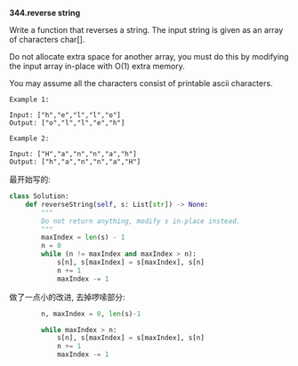 **344.reverse string**

Write a function that reverses a string. The input string is given as an array of characters char[].

Do not allocate extra space for another array, you must do this by modifying the input array in-place with O(1) extra memory.

You may assume all the characters consist of printable ascii characters.

```
Example 1:

Input: ["h","e","l","l","o"]
Output: ["o","l","l","e","h"]

Example 2:

Input: ["H","a","n","n","a","h"]
Output: ["h","a","n","n","a","H"]
```

最开始写的:
```python
class Solution:
    def reverseString(self, s: List[str]) -> None:
        """
        Do not return anything, modify s in-place instead.
        """
        maxIndex = len(s) - 1
        n = 0
        while (n != maxIndex and maxIndex > n):
            s[n], s[maxIndex] = s[maxIndex], s[n]
            n += 1
            maxIndex -= 1
```
做了一点小的改进, 去掉啰嗦部分:
```python
        n, maxIndex = 0, len(s)-1

        while maxIndex > n:
            s[n], s[maxIndex] = s[maxIndex], s[n]
            n += 1
            maxIndex -= 1
```
